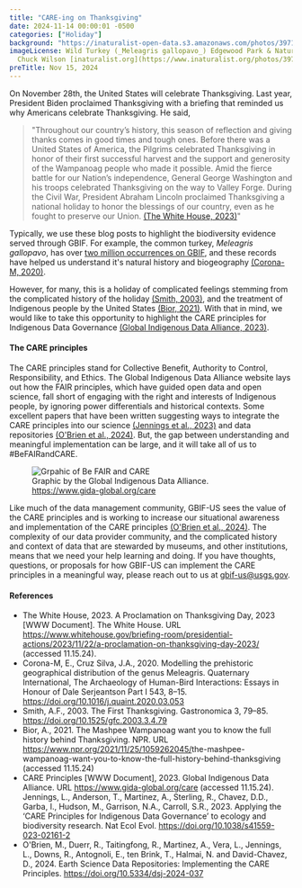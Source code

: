```yaml
---
title: "CARE-ing on Thanksgiving" 
date: 2024-11-14 00:00:01 -0500 
categories: ["Holiday"] 
background: "https://inaturalist-open-data.s3.amazonaws.com/photos/397193464/large.jpg"
imageLicense: Wild Turkey (_Meleagris gallopavo_) Edgewood Park & Natural Preserve, Redwood City, CA, USA. by
  Chuck Wilson [inaturalist.org](https://www.inaturalist.org/photos/397193464), [CC0](https://creativecommons.org/publicdomain/zero/1.0/)
preTitle: Nov 15, 2024
---
```


On November 28th, the United States will celebrate Thanksgiving. Last year, President Biden proclaimed Thanksgiving with a briefing that reminded us why Americans celebrate Thanksgiving. He said, 

> "Throughout our country’s history, this season of reflection and giving thanks comes in good times and tough ones.  Before there was a United States of America, the Pilgrims celebrated Thanksgiving in honor of their first successful harvest and the support and generosity of the Wampanoag people who made it possible.  Amid the fierce battle for our Nation’s independence, General George Washington and his troops celebrated Thanksgiving on the way to Valley Forge.  During the Civil War, President Abraham Lincoln proclaimed Thanksgiving a national holiday to honor the blessings of our country, even as he fought to preserve our Union. [(The White House, 2023)](https://www.whitehouse.gov/briefing-room/presidential-actions/2023/11/22/a-proclamation-on-thanksgiving-day-2023/)"

Typically, we use these blog posts to highlight the biodiversity evidence served through GBIF. For example, the common turkey, _Meleagris gallopavo_, has over [two million occurrences on GBIF](https://www.gbif.org/species/9606290), and these records have helped us understand it's natural history and biogeography [(Corona-M, 2020)](https://doi.org/10.1016/j.quaint.2020.03.053).  

However, for many, this is a holiday of complicated feelings stemming from the complicated history of the holiday [(Smith, 2003)](https://doi.org/10.1525/gfc.2003.3.4.79), and the treatment of Indigenous people by the United States [(Bior, 2021)](https://www.npr.org/2021/11/25/1059262045/the-mashpee-wampanoag-want-you-to-know-the-full-history-behind-thanksgiving). With that in mind, we would like to take this opportunity to highlight the CARE principles for Indigenous Data Governance [(Global Indigenous Data Alliance, 2023)](https://www.gida-global.org/care). 

#### The CARE principles

The CARE principles stand for Collective Benefit, Authority to Control, Responsibility, and Ethics. The Global Indigenous Data Alliance website lays out how the FAIR principles, which have guided open data and open science, fall short of engaging with the right and interests of Indigenous people, by ignoring power differentials and historical contexts. Some excellent papers that have been written suggesting ways to integrate the CARE principles into our science [(Jennings et al., 2023)](https://doi.org/10.1038/s41559-023-02161-2) and data repositories [(O'Brien et al., 2024)](https://doi.org/10.5334/dsj-2024-037). But, the gap between understanding and meaningful implementation can be large, and it will take all of us to #BeFAIRandCARE.

<figure>
  <img src="https://images.squarespace-cdn.com/content/v1/5d3799de845604000199cd24/1567592451970-2R8XFL670QNMAGDRV7ED/Be+FAIR+and+CARE.png?format=2500w" alt="Grpahic of Be FAIR and CARE"/>
  <figcaption>Graphic by the Global Indigenous Data Alliance. <a href = "https://www.gida-global.org/care">https://www.gida-global.org/care</a></figcaption>
</figure>

Like much of the data management community, GBIF-US sees the value of the CARE principles and is working to increase our situational awareness and implementation of the CARE principles [(O'Brien et al., 2024)](https://doi.org/10.5334/dsj-2024-037). The complexity of our data provider community, and the complicated history and context of data that are stewarded by museums, and other institutions, means that we need your help learning and doing.  If you have thoughts, questions, or proposals for how GBIF-US can implement the CARE principles in a meaningful way, please reach out to us at [gbif-us@usgs.gov](gbif-us@usgs.gov).
	
#### References

- The White House, 2023. A Proclamation on Thanksgiving Day, 2023 [WWW Document]. The White House. URL <https://www.whitehouse.gov/briefing-room/presidential-actions/2023/11/22/a-proclamation-on-thanksgiving-day-2023/> (accessed 11.15.24).
- Corona-M, E., Cruz Silva, J.A., 2020. Modelling the prehistoric geographical distribution of the genus Meleagris. Quaternary International, The Archaeology of Human-Bird Interactions: Essays in Honour of Dale Serjeantson Part I 543, 8–15. <https://doi.org/10.1016/j.quaint.2020.03.053>
- Smith, A.F., 2003. The First Thanksgiving. Gastronomica 3, 79–85. <https://doi.org/10.1525/gfc.2003.3.4.79>
- Bior, A., 2021. The Mashpee Wampanoag want you to know the full history behind Thanksgiving. NPR. URL <https://www.npr.org/2021/11/25/1059262045/>the-mashpee-wampanoag-want-you-to-know-the-full-history-behind-thanksgiving (accessed 11.15.24)
- CARE Principles [WWW Document], 2023. Global Indigenous Data Alliance. URL <https://www.gida-global.org/care> (accessed 11.15.24).
Jennings, L., Anderson, T., Martinez, A., Sterling, R., Chavez, D.D., Garba, I., Hudson, M., Garrison, N.A., Carroll, S.R., 2023. Applying the ‘CARE Principles for Indigenous Data Governance’ to ecology and biodiversity research. Nat Ecol Evol. <https://doi.org/10.1038/s41559-023-02161-2>
- O'Brien, M., Duerr, R., Taitingfong, R., Martinez, A., Vera, L., Jennings, L., Downs, R., Antognoli, E., ten Brink, T., Halmai, N. and David-Chavez, D., 2024. Earth Science Data Repositories: Implementing the CARE Principles. <https://doi.org/10.5334/dsj-2024-037>


